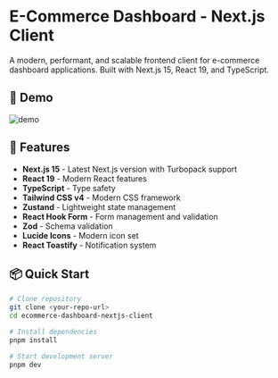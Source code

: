 # E-Commerce Dashboard - Next.js Client

A modern, performant, and scalable frontend client for e-commerce dashboard applications. Built with Next.js 15, React 19, and TypeScript.

## 🎥 Demo

![demo](/demo/demo_.gif)

## 🚀 Features

- **Next.js 15** - Latest Next.js version with Turbopack support
- **React 19** - Modern React features
- **TypeScript** - Type safety
- **Tailwind CSS v4** - Modern CSS framework
- **Zustand** - Lightweight state management
- **React Hook Form** - Form management and validation
- **Zod** - Schema validation
- **Lucide Icons** - Modern icon set
- **React Toastify** - Notification system

## 📦 Quick Start

```bash
# Clone repository
git clone <your-repo-url>
cd ecommerce-dashboard-nextjs-client

# Install dependencies
pnpm install

# Start development server
pnpm dev


```
